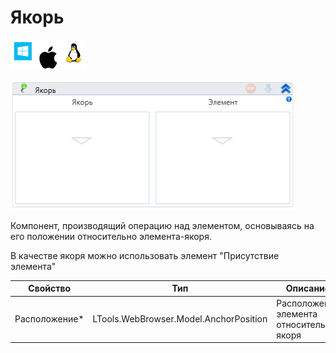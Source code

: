 # Якорь

![](../../../../resources/activities/basic/browser/gen1/image-100-1-1-1-1-1-1-1-2-263.png)

![](../../../../resources/activities/basic/browser/gen1/image-404.png)

Компонент, производящий операцию над элементом, основываясь на его положении относительно элемента-якоря.

В качестве якоря можно использовать элемент "Присутствие элемента"

| Свойство       | Тип                                    | Описание                                 |
| -------------- | -------------------------------------- | ---------------------------------------- |
| Расположение\* | LTools.WebBrowser.Model.AnchorPosition | Расположение элемента относительно якоря |
